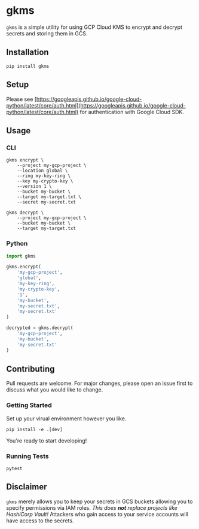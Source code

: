 # gkms

`gkms` is a simple utility for using GCP Cloud KMS to encrypt and decrypt secrets and storing them in GCS.

## Installation

```shell
pip install gkms
```

## Setup

Please see [https://googleapis.github.io/google-cloud-python/latest/core/auth.html](https://googleapis.github.io/google-cloud-python/latest/core/auth.html) for authentication with Google Cloud SDK.

## Usage

### CLI

```shell
gkms encrypt \
    --project my-gcp-project \
    --location global \
    --ring my-key-ring \
    --key my-crypto-key \
    --version 1 \
    --bucket my-bucket \
    --target my-target.txt \
    --secret my-secret.txt

gkms decrypt \
    --project my-gcp-project \
    --bucket my-bucket \
    --target my-target.txt
```

### Python

```python
import gkms

gkms.encrypt(
    'my-gcp-project',
    'global',
    'my-key-ring',
    'my-crypto-key',
    '1',
    'my-bucket',
    'my-secret.txt',
    'my-secret.txt'
)

decrypted = gkms.decrypt(
    'my-gcp-project',
    'my-bucket',
    'my-secret.txt'
)
```

## Contributing

Pull requests are welcome. For major changes, please open an issue first to discuss what you would like to change.

### Getting Started

Set up your virual environment however you like.

```shell
pip install -e .[dev]
```

You're ready to start developing!

### Running Tests

```shell
pytest
```

## Disclaimer

`gkms` merely allows you to keep your secrets in GCS buckets allowing you to specify permissions via IAM roles. _This does **not** replace projects like HashiCorp Vault!_ Attackers who gain access to your service accounts will have access to the secrets.
